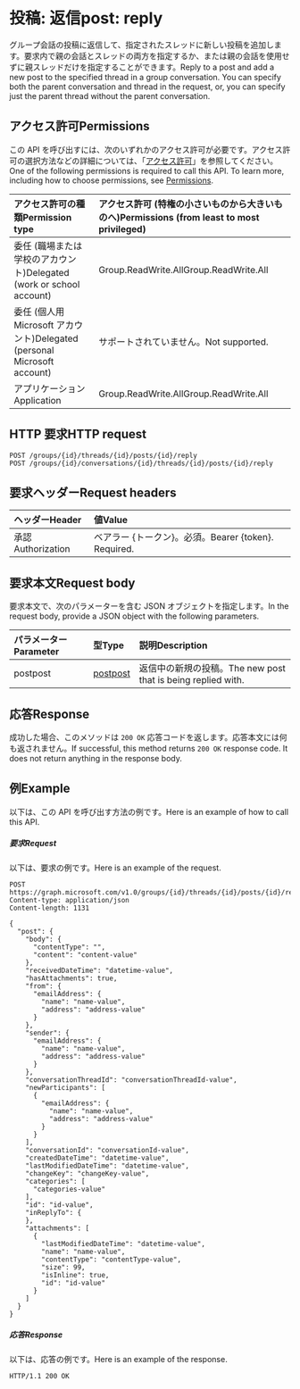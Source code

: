 # <a name="post-reply"></a><span data-ttu-id="ad119-101">投稿: 返信</span><span class="sxs-lookup"><span data-stu-id="ad119-101">post: reply</span></span>

<span data-ttu-id="ad119-p101">グループ会話の投稿に返信して、指定されたスレッドに新しい投稿を追加します。要求内で親の会話とスレッドの両方を指定するか、または親の会話を使用せずに親スレッドだけを指定することができます。</span><span class="sxs-lookup"><span data-stu-id="ad119-p101">Reply to a post and add a new post to the specified thread in a group conversation. You can specify both the parent conversation and thread in the request, or, you can specify just the parent thread without the parent conversation.</span></span>

## <a name="permissions"></a><span data-ttu-id="ad119-104">アクセス許可</span><span class="sxs-lookup"><span data-stu-id="ad119-104">Permissions</span></span>
<span data-ttu-id="ad119-p102">この API を呼び出すには、次のいずれかのアクセス許可が必要です。アクセス許可の選択方法などの詳細については、「[アクセス許可](../../../concepts/permissions_reference.md)」を参照してください。</span><span class="sxs-lookup"><span data-stu-id="ad119-p102">One of the following permissions is required to call this API. To learn more, including how to choose permissions, see [Permissions](../../../concepts/permissions_reference.md).</span></span>

|<span data-ttu-id="ad119-107">アクセス許可の種類</span><span class="sxs-lookup"><span data-stu-id="ad119-107">Permission type</span></span>      | <span data-ttu-id="ad119-108">アクセス許可 (特権の小さいものから大きいものへ)</span><span class="sxs-lookup"><span data-stu-id="ad119-108">Permissions (from least to most privileged)</span></span>              |
|:--------------------|:---------------------------------------------------------|
|<span data-ttu-id="ad119-109">委任 (職場または学校のアカウント)</span><span class="sxs-lookup"><span data-stu-id="ad119-109">Delegated (work or school account)</span></span> | <span data-ttu-id="ad119-110">Group.ReadWrite.All</span><span class="sxs-lookup"><span data-stu-id="ad119-110">Group.ReadWrite.All</span></span>    |
|<span data-ttu-id="ad119-111">委任 (個人用 Microsoft アカウント)</span><span class="sxs-lookup"><span data-stu-id="ad119-111">Delegated (personal Microsoft account)</span></span> | <span data-ttu-id="ad119-112">サポートされていません。</span><span class="sxs-lookup"><span data-stu-id="ad119-112">Not supported.</span></span>    |
|<span data-ttu-id="ad119-113">アプリケーション</span><span class="sxs-lookup"><span data-stu-id="ad119-113">Application</span></span> | <span data-ttu-id="ad119-114">Group.ReadWrite.All</span><span class="sxs-lookup"><span data-stu-id="ad119-114">Group.ReadWrite.All</span></span> |

## <a name="http-request"></a><span data-ttu-id="ad119-115">HTTP 要求</span><span class="sxs-lookup"><span data-stu-id="ad119-115">HTTP request</span></span>
<!-- { "blockType": "ignored" } -->
```http
POST /groups/{id}/threads/{id}/posts/{id}/reply
POST /groups/{id}/conversations/{id}/threads/{id}/posts/{id}/reply

```
## <a name="request-headers"></a><span data-ttu-id="ad119-116">要求ヘッダー</span><span class="sxs-lookup"><span data-stu-id="ad119-116">Request headers</span></span>
| <span data-ttu-id="ad119-117">ヘッダー</span><span class="sxs-lookup"><span data-stu-id="ad119-117">Header</span></span>       | <span data-ttu-id="ad119-118">値</span><span class="sxs-lookup"><span data-stu-id="ad119-118">Value</span></span> |
|:---------------|:--------|
| <span data-ttu-id="ad119-119">承認</span><span class="sxs-lookup"><span data-stu-id="ad119-119">Authorization</span></span>  | <span data-ttu-id="ad119-p103">ベアラー {トークン}。必須。</span><span class="sxs-lookup"><span data-stu-id="ad119-p103">Bearer {token}. Required.</span></span>  |

## <a name="request-body"></a><span data-ttu-id="ad119-122">要求本文</span><span class="sxs-lookup"><span data-stu-id="ad119-122">Request body</span></span>
<span data-ttu-id="ad119-123">要求本文で、次のパラメーターを含む JSON オブジェクトを指定します。</span><span class="sxs-lookup"><span data-stu-id="ad119-123">In the request body, provide a JSON object with the following parameters.</span></span>

| <span data-ttu-id="ad119-124">パラメーター</span><span class="sxs-lookup"><span data-stu-id="ad119-124">Parameter</span></span>    | <span data-ttu-id="ad119-125">型</span><span class="sxs-lookup"><span data-stu-id="ad119-125">Type</span></span>   |<span data-ttu-id="ad119-126">説明</span><span class="sxs-lookup"><span data-stu-id="ad119-126">Description</span></span>|
|:---------------|:--------|:----------|
|<span data-ttu-id="ad119-127">post</span><span class="sxs-lookup"><span data-stu-id="ad119-127">post</span></span>|[<span data-ttu-id="ad119-128">post</span><span class="sxs-lookup"><span data-stu-id="ad119-128">post</span></span>](../resources/post.md)|<span data-ttu-id="ad119-129">返信中の新規の投稿。</span><span class="sxs-lookup"><span data-stu-id="ad119-129">The new post that is being replied with.</span></span>|

## <a name="response"></a><span data-ttu-id="ad119-130">応答</span><span class="sxs-lookup"><span data-stu-id="ad119-130">Response</span></span>

<span data-ttu-id="ad119-p104">成功した場合、このメソッドは `200 OK` 応答コードを返します。応答本文には何も返されません。</span><span class="sxs-lookup"><span data-stu-id="ad119-p104">If successful, this method returns `200 OK` response code. It does not return anything in the response body.</span></span>

## <a name="example"></a><span data-ttu-id="ad119-133">例</span><span class="sxs-lookup"><span data-stu-id="ad119-133">Example</span></span>
<span data-ttu-id="ad119-134">以下は、この API を呼び出す方法の例です。</span><span class="sxs-lookup"><span data-stu-id="ad119-134">Here is an example of how to call this API.</span></span>
##### <a name="request"></a><span data-ttu-id="ad119-135">要求</span><span class="sxs-lookup"><span data-stu-id="ad119-135">Request</span></span>
<span data-ttu-id="ad119-136">以下は、要求の例です。</span><span class="sxs-lookup"><span data-stu-id="ad119-136">Here is an example of the request.</span></span>
<!-- {
  "blockType": "request",
  "name": "post_reply"
}-->
```http
POST https://graph.microsoft.com/v1.0/groups/{id}/threads/{id}/posts/{id}/reply
Content-type: application/json
Content-length: 1131

{
  "post": {
    "body": {
      "contentType": "",
      "content": "content-value"
    },
    "receivedDateTime": "datetime-value",
    "hasAttachments": true,
    "from": {
      "emailAddress": {
        "name": "name-value",
        "address": "address-value"
      }
    },
    "sender": {
      "emailAddress": {
        "name": "name-value",
        "address": "address-value"
      }
    },
    "conversationThreadId": "conversationThreadId-value",
    "newParticipants": [
      {
        "emailAddress": {
          "name": "name-value",
          "address": "address-value"
        }
      }
    ],
    "conversationId": "conversationId-value",
    "createdDateTime": "datetime-value",
    "lastModifiedDateTime": "datetime-value",
    "changeKey": "changeKey-value",
    "categories": [
      "categories-value"
    ],
    "id": "id-value",
    "inReplyTo": {
    },
    "attachments": [
      {
        "lastModifiedDateTime": "datetime-value",
        "name": "name-value",
        "contentType": "contentType-value",
        "size": 99,
        "isInline": true,
        "id": "id-value"
      }
    ]
  }
}
```

##### <a name="response"></a><span data-ttu-id="ad119-137">応答</span><span class="sxs-lookup"><span data-stu-id="ad119-137">Response</span></span>
<span data-ttu-id="ad119-138">以下は、応答の例です。</span><span class="sxs-lookup"><span data-stu-id="ad119-138">Here is an example of the response.</span></span>
<!-- {
  "blockType": "response",
  "truncated": true
} -->
```http
HTTP/1.1 200 OK
```

<!-- uuid: 8fcb5dbc-d5aa-4681-8e31-b001d5168d79
2015-10-25 14:57:30 UTC -->
<!-- {
  "type": "#page.annotation",
  "description": "post: reply",
  "keywords": "",
  "section": "documentation",
  "tocPath": ""
}-->
